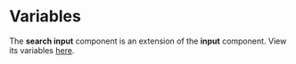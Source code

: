 # Variables

The **search input** component is an extension of the **input** component. View its variables [here](/docs/components/input).